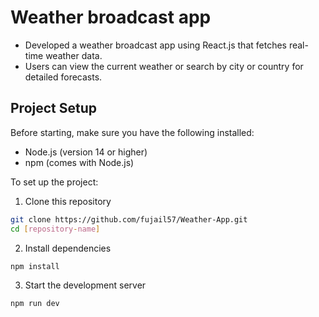 # Weather broadcast app

- Developed a weather broadcast app using React.js that fetches real-time weather data.
- Users can view the current weather or search by city or country for detailed forecasts.

## Project Setup

Before starting, make sure you have the following installed:
- Node.js (version 14 or higher)
- npm (comes with Node.js)

To set up the project:

1. Clone this repository
```bash
git clone https://github.com/fujail57/Weather-App.git
cd [repository-name]
```

2. Install dependencies
```bash
npm install
```

3. Start the development server
```bash
npm run dev
```


